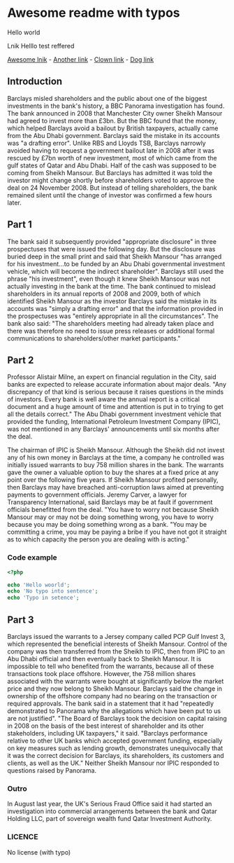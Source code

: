 # Awesome readme with typos

Hello world

Lnik
Helllo
test
reffered

[Awesome lnik](https://www.google.com) - [Another link](https://www.google.com) - [Clown link](https://www.google.com) - [Dog link](https://www.google.com)

## Introduction

Barclays misled shareholders and the public about one of the biggest investments in the bank's history, a BBC Panorama investigation has found.
The bank announced in 2008 that Manchester City owner Sheikh Mansour had agreed to invest more than £3bn.
But the BBC found that the money, which helped Barclays avoid a bailout by British taxpayers, actually came from the Abu Dhabi government.
Barclays said the mistake in its accounts was "a drafting error".
Unlike RBS and Lloyds TSB, Barclays narrowly avoided having to request a government bailout late in 2008 after it was rescued by £7bn worth of new investment, most of which came from the gulf states of Qatar and Abu Dhabi.
Half of the cash was supposed to be coming from Sheikh Mansour.
But Barclays has admitted it was told the investor might change shortly before shareholders voted to approve the deal on 24 November 2008.
But instead of telling shareholders, the bank remained silent until the change of investor was confirmed a few hours later.

## Part 1

The bank said it subsequently provided "appropriate disclosure" in three prospectuses that were issued the following day.
But the disclosure was buried deep in the small print and said that Sheikh Mansour "has arranged for his investment…to be funded by an Abu Dhabi governmental investment vehicle, which will become the indirect shareholder".
Barclays still used the phrase "his investment", even though it knew Sheikh Mansour was not actually investing in the bank at the time.
The bank continued to mislead shareholders in its annual reports of 2008 and 2009, both of which identified Sheikh Mansour as the investor
Barclays said the mistake in its accounts was "simply a drafting error" and that the information provided in the prospectuses was "entirely appropriate in all the circumstances".
The bank also said: "The shareholders meeting had already taken place and there was therefore no need to issue press releases or additional formal communications to shareholders/other market participants."

## Part 2

Professor Alistair Milne, an expert on financial regulation in the City, said banks are expected to release accurate information about major deals.
"Any discrepancy of that kind is serious because it raises questions in the minds of investors. Every bank is well aware the annual report is a critical document and a huge amount of time and attention is put in to trying to get all the details correct."
The Abu Dhabi government investment vehicle that provided the funding, International Petroleum Investment Company (IPIC), was not mentioned in any Barclays' announcements until six months after the deal.

The chairman of IPIC is Sheikh Mansour. Although the Sheikh did not invest any of his own money in Barclays at the time, a company he controlled was initially issued warrants to buy 758 million shares in the bank.
The warrants gave the owner a valuable option to buy the shares at a fixed price at any point over the following five years.
If Sheikh Mansour profited personally, then Barclays may have breached anti-corruption laws aimed at preventing payments to government officials.
Jeremy Carver, a lawyer for Transparency International, said Barclays may be at fault if government officials benefitted from the deal.
"You have to worry not because Sheikh Mansour may or may not be doing something wrong, you have to worry because you may be doing something wrong as a bank.
"You may be committing a crime, you may be paying a bribe if you have not got it straight as to which capacity the person you are dealing with is acting."

### Code example

```php
<?php

echo 'Hello woorld';
echo 'No typo into sentence';
echo 'Typo in setence';
```

## Part 3

Barclays issued the warrants to a Jersey company called PCP Gulf Invest 3, which represented the beneficial interests of Sheikh Mansour.
Control of the company was then transferred from the Sheikh to IPIC, then from IPIC to an Abu Dhabi official and then eventually back to Sheikh Mansour.
It is impossible to tell who benefited from the warrants, because all of these transactions took place offshore.
However, the 758 million shares associated with the warrants were bought at significantly below the market price and they now belong to Sheikh Mansour.
Barclays said the change in ownership of the offshore company had no bearing on the transaction or required approvals.
The bank said in a statement that it had "repeatedly demonstrated to Panorama why the allegations which have been put to us are not justified".
"The Board of Barclays took the decision on capital raising in 2008 on the basis of the best interest of shareholder and its other stakeholders, including UK taxpayers," it said.
"Barclays performance relative to other UK banks which accepted government funding, especially on key measures such as lending growth, demonstrates unequivocally that it was the correct decision for Barclays, its shareholders, its customers and clients, as well as the UK."
Neither Sheikh Mansour nor IPIC responded to questions raised by Panorama.

### Outro

In August last year, the UK's Serious Fraud Office said it had started an investigation into commercial arrangements between the bank and Qatar Holding LLC, part of sovereign wealth fund Qatar Investment Authority.

### LICENCE

No license (with typo)

